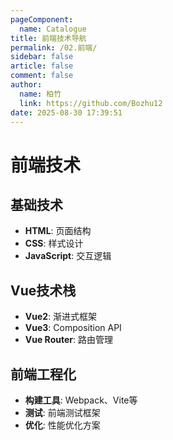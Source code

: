 ```yaml
---
pageComponent: 
  name: Catalogue
title: 前端技术导航
permalink: /02.前端/
sidebar: false
article: false
comment: false
author: 
  name: 柏竹
  link: https://github.com/Bozhu12
date: 2025-08-30 17:39:51
---
```


# 前端技术

## 基础技术
- **HTML**: 页面结构
- **CSS**: 样式设计  
- **JavaScript**: 交互逻辑

## Vue技术栈
- **Vue2**: 渐进式框架
- **Vue3**: Composition API
- **Vue Router**: 路由管理

## 前端工程化
- **构建工具**: Webpack、Vite等
- **测试**: 前端测试框架
- **优化**: 性能优化方案